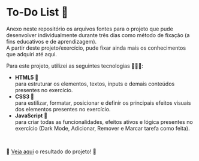 # To-Do List 📌 #

Anexo neste repositório os arquivos fontes para o projeto que pude desenvolver individualmente durante três dias 
como método de fixação (a fins educativos e de aprendizagem).
<br>
A partir deste projeto/exercício, pude fixar ainda mais os conhecimentos que adquiri até aqui.
<br>

Para este projeto, utilizei as seguintes tecnologias 👩🏿‍💻:
<ul>
  <li><strong>HTML5 📙</strong></li>
  para estruturar os elementos, textos, inputs e demais conteúdos presentes no exercício.
  <li><strong>CSS3 📘</strong></li>
  para estilizar, formatar, posicionar e definir os principais efeitos visuais dos elementos presentes no exercício.
  <li><strong>JavaScript 📒</strong></li>
  para criar todas as funcionalidades, efeitos ativos e lógica presentes no exercício (Dark Mode, Adicionar, Remover e Marcar tarefa como feita).
</ul> 
<br>

🔗 <a href="https://eytorsousa.github.io/todo-list/" target="_blank">Veja aqui</a> o resultado do projeto! 🔗
<br>
